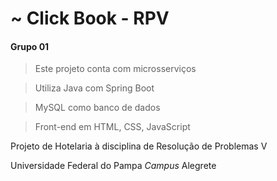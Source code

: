 # ~ Click Book - RPV

#### Grupo 01

> Este projeto conta com microsserviços

> Utiliza Java com Spring Boot

> MySQL como banco de dados

> Front-end em HTML, CSS, JavaScript

Projeto de Hotelaria à disciplina de Resolução de Problemas V

Universidade Federal do Pampa _Campus_ Alegrete
